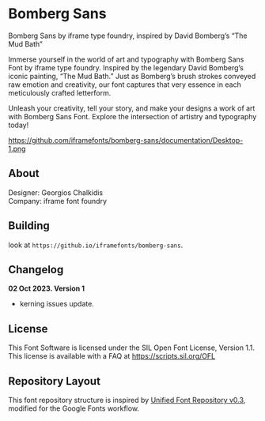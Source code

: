 


# Bomberg Sans

<p>Bomberg Sans by iframe type foundry,  inspired by David Bomberg’s “The Mud Bath”</p>

<p>Immerse yourself in the world of art and typography with Bomberg Sans Font by iframe type foundry. Inspired by the legendary David Bomberg’s iconic painting, “The Mud Bath.” Just as Bomberg’s brush strokes conveyed raw emotion and creativity, our font captures that very essence in each meticulously crafted letterform.</p>

<p>Unleash your creativity, tell your story, and make your designs a work of art with Bomberg Sans Font. Explore the intersection of artistry and typography today!</p>

https://github.com/iframefonts/bomberg-sans/documentation/Desktop-1.png

## About

Designer: Georgios Chalkidis </br>
Company: iframe font foundry


## Building

look at `https://github.io/iframefonts/bomberg-sans`.

## Changelog



**02 Oct 2023. Version 1**

- kerning issues update.

## License

This Font Software is licensed under the SIL Open Font License, Version 1.1.
This license is available with a FAQ at
https://scripts.sil.org/OFL

## Repository Layout

This font repository structure is inspired by [Unified Font Repository v0.3](https://github.com/unified-font-repository/Unified-Font-Repository), modified for the Google Fonts workflow.
